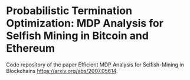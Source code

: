 # Probabilistic Termination Optimization: MDP Analysis for Selfish Mining in Bitcoin and Ethereum
Code repository of the paper Efficient MDP Analysis for Selfish-Mining in Blockchains https://arxiv.org/abs/2007.05614.

